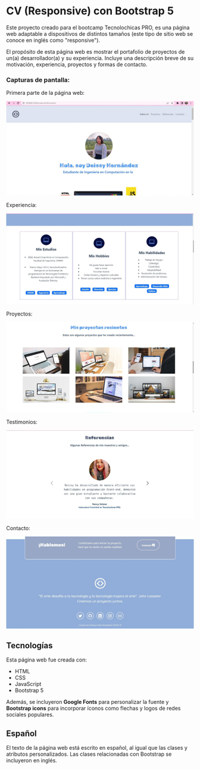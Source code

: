 # CV (Responsive) con Bootstrap 5

Este proyecto creado para el bootcamp Tecnolochicas PRO, es una página web adaptable a dispositivos de distintos tamaños (este tipo de sitio web se conoce en inglés como "responsive"). 

El propósito de esta página web es mostrar el portafolio de proyectos de un(a) desarrollador(a) y su experiencia. Incluye una descripción breve de su motivación, experiencia, proyectos y formas de contacto. 

### Capturas de pantalla:

Primera parte de la página web:

![Primera parte de la página web](imagenes/readme/screenshot1.png)

Experiencia:

![Experiencia](imagenes/readme/screenshot2.png)

Proyectos:

![Proyectos](imagenes/readme/screenshot3.png)

Testimonios:

![Testimonios](imagenes/readme/screenshot4.png)

Contacto:

![Contacto](imagenes/readme/screenshot5.png)

## Tecnologías

Esta página web fue creada con:

* HTML
* CSS
* JavaScript 
* Bootstrap 5

Además, se incluyeron **Google Fonts** para personalizar la fuente y **Bootstrap icons** para incorporar íconos como flechas y logos de redes sociales populares. 

## Español

El texto de la página web está escrito en español, al igual que las clases y atributos personalizados. Las clases relacionadas con Bootstrap se incluyeron en inglés.




